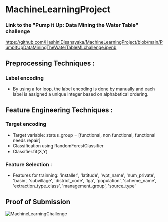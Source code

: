 # MachineLearningProject

### Link to the "Pump it Up: Data Mining the Water Table" challenge
https://github.com/HashiniDisanayaka/MachineLearningProject/blob/main/PumpItUpDataMiningTheWaterTableMLchallenge.ipynb

## Preprocessing Techniques :
### Label encoding
* By using a for loop, the label encoding is done by manually and each label is assigned a unique integer based on alphabetical ordering.

## Feature Engineering Techniques : 
### Target encoding
* Target variable: status_group = [functional, non functional, functional needs repair]
* Classification using RandomForestClassifier
* Classifier.fit(X,Y)
### Feature Selection : 
* Features for trainning: 'installer', 'latitude', 'wpt_name', 'num_private', 'basin', 'subvillage', 'district_code', 'lga', 'population', 'scheme_name', 'extraction_type_class', 'management_group', 'source_type'

## Proof of Submission
![MachineLearningChallenge](https://user-images.githubusercontent.com/47105941/133812367-c6ba4feb-506e-44e8-ac61-7d038ed3f92c.png)
